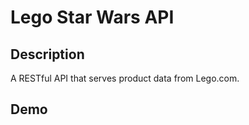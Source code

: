 # Lego Star Wars API

## Description 
A RESTful API that serves product data from Lego.com.

## Demo


